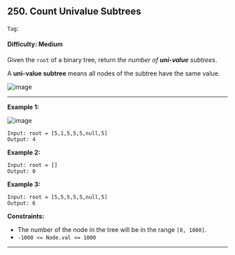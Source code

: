 ## 250. Count Univalue Subtrees

```Tag```: 

#### Difficulty: Medium

Given the ```root``` of a binary tree, return _the number of __uni-value__ subtrees_.

A __uni-value subtree__ means all nodes of the subtree have the same value.

![image](https://user-images.githubusercontent.com/35042430/214969844-0780f598-c82f-4bce-adb0-5eebdf5b2d5b.png)

---

__Example 1:__

![image](https://assets.leetcode.com/uploads/2020/08/21/unival_e1.jpg)
```
Input: root = [5,1,5,5,5,null,5]
Output: 4
```

__Example 2:__
```
Input: root = []
Output: 0
```

__Example 3:__
```
Input: root = [5,5,5,5,5,null,5]
Output: 6
```

__Constraints:__

- The number of the node in the tree will be in the range ```[0, 1000]```.
- ```-1000 <= Node.val <= 1000```

---
